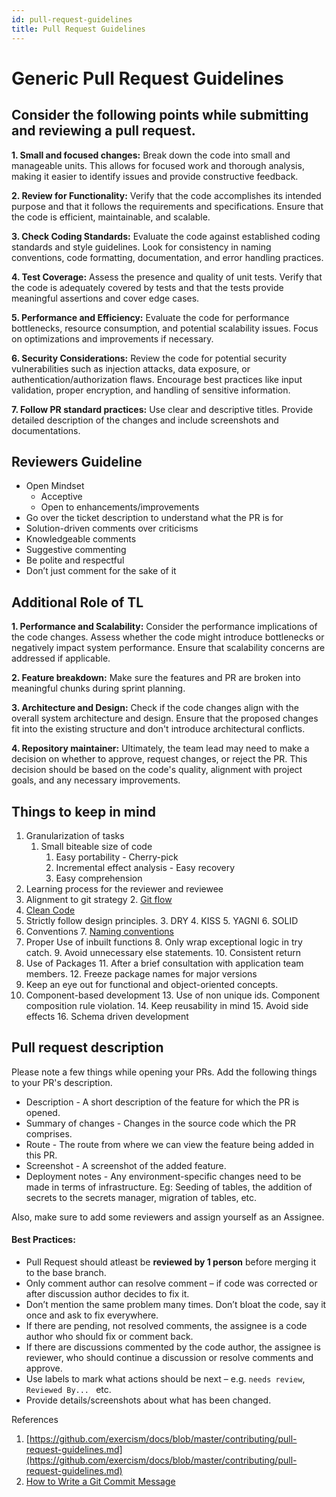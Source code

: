```yaml
---
id: pull-request-guidelines
title: Pull Request Guidelines
---
```



# Generic Pull Request Guidelines


## Consider the following points while submitting and reviewing a pull request.

**1. Small and focused changes:** Break down the code into small and manageable units. 
    This allows for focused work and thorough analysis, making it easier to identify issues and provide constructive feedback.

**2. Review for Functionality:** Verify that the code accomplishes its intended purpose and that it follows the requirements and specifications. Ensure that the code is efficient, maintainable, and scalable.

**3. Check Coding Standards:** Evaluate the code against established coding standards and style guidelines. Look for consistency in naming conventions, code formatting, documentation, and error handling practices.

**4. Test Coverage:** Assess the presence and quality of unit tests. Verify that the code is adequately covered by tests and that the tests provide meaningful assertions and cover edge cases.

**5. Performance and Efficiency:** Evaluate the code for performance bottlenecks, resource consumption, and potential scalability issues. Focus on  optimizations and improvements if necessary.

**6. Security Considerations:** Review the code for potential security vulnerabilities such as injection attacks, data exposure, or authentication/authorization flaws. Encourage best practices like input validation, proper encryption, and handling of sensitive information.

**7. Follow PR standard practices:** Use clear and descriptive titles. Provide detailed description of the changes and include screenshots and documentations.



## Reviewers Guideline



* Open Mindset
    * Acceptive
    * Open to enhancements/improvements
* Go over the ticket description to understand what the PR is for
* Solution-driven comments over criticisms
* Knowledgeable comments
* Suggestive commenting
* Be polite and respectful
* Don’t just comment for the sake of it

## Additional Role of TL
**1. Performance and Scalability:** Consider the performance implications of the code changes. Assess whether the code might introduce bottlenecks or negatively impact system performance. Ensure that scalability concerns are addressed if applicable.

**2. Feature breakdown:** Make sure the features and PR are broken into meaningful chunks during sprint planning.

**3. Architecture and Design:** Check if the code changes align with the overall system architecture and design. Ensure that the proposed changes fit into the existing structure and don't introduce architectural conflicts.

**4. Repository maintainer:** Ultimately, the team lead may need to make a decision on whether to approve, request changes, or reject the PR. This decision should be based on the code's quality, alignment with project goals, and any necessary improvements.


## Things to keep in mind



1. Granularization of tasks
    1. Small biteable size of code
        1. Easy portability - Cherry-pick
        2. Incremental effect analysis - Easy recovery
        3. Easy comprehension
2. Learning process for the reviewer and reviewee
3. Alignment to git strategy
    2. [Git flow](https://danielkummer.github.io/git-flow-cheatsheet/)
4. [Clean Code](https://github.com/SaikrishnaReddy1919/MyBooks/blob/master/%5BPROGRAMMING%5D%5BClean%20Code%20by%20Robert%20C%20Martin%5D.pdf)
5. Strictly follow design principles.
    3. DRY
    4. KISS
    5. YAGNI
    6. SOLID
6. Conventions
    7. [Naming conventions](https://github.com/kettanaito/naming-cheatsheet)
7. Proper Use of inbuilt functions
    8. Only wrap exceptional logic in try catch.
    9. Avoid unnecessary else statements.
    10. Consistent return
8. Use of Packages
    11. After a brief consultation with application team members.
    12. Freeze package names for major versions
9. Keep an eye out for functional and object-oriented concepts.
10. Component-based development
    13. Use of non unique ids. Component composition rule violation.
    14. Keep reusability in mind
    15. Avoid side effects
    16. Schema driven development


## Pull request description

Please note a few things while opening your PRs. Add the following things to your PR's description.



* Description - A short description of the feature for which the PR is opened.
* Summary of changes - Changes in the source code which the PR comprises.
* Route - The route from where we can view the feature being added in this PR.
* Screenshot - A screenshot of the added feature.
* Deployment notes - Any environment-specific changes need to be made in terms of infrastructure. Eg: Seeding of tables, the addition of secrets to the secrets manager, migration of tables, etc.

Also, make sure to add some reviewers and assign yourself as an Assignee.

#### Best Practices:

* Pull Request should atleast be <b>reviewed by 1 person</b> before merging it to the base branch.
* Only comment author can resolve comment – if code was corrected or after discussion author decides to fix it.
* Don’t mention the same problem many times. Don’t bloat the code, say it once and ask to fix everywhere.
* If there are pending, not resolved comments, the assignee is a code author who should fix or comment back.
* If there are discussions commented by the code author, the assignee is reviewer, who should continue a discussion or resolve comments and approve.
* Use labels to mark what actions should be next – e.g. `needs review`, `Reviewed By... ` etc.
* Provide details/screenshots about what has been changed.

References



1. [https://github.com/exercism/docs/blob/master/contributing/pull-request-guidelines.md](https://github.com/exercism/docs/blob/master/contributing/pull-request-guidelines.md)
2. [How to Write a Git Commit Message](https://chris.beams.io/posts/git-commit/)
